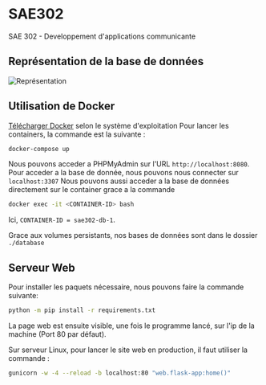 # SAE302
SAE 302 - Developpement d'applications communicante

## Représentation de la base de données

![Représentation](./image//mcd.jpg)

## Utilisation de Docker

[Télécharger Docker](https://docs.docker.com/desktop/) selon le système d'exploitation
Pour lancer les containers, la commande est la suivante :

```bash
docker-compose up
```

Nous pouvons acceder a PHPMyAdmin sur l'URL `http://localhost:8080`.
Pour acceder a la base de donnée, nous pouvons nous connecter sur `localhost:3307`
Nous pouvons aussi acceder a la base de données directement sur le container grace a la commande

```bash
docker exec -it <CONTAINER-ID> bash
```

Ici, `CONTAINER-ID = sae302-db-1`.

Grace aux volumes persistants, nos bases de données sont dans le dossier `./database`

## Serveur Web 

Pour installer les paquets nécessaire, nous pouvons faire la commande suivante:

```bash
python -m pip install -r requirements.txt
```

La page web est ensuite visible, une fois le programme lancé, sur l'ip de la machine (Port 80 par défaut).

Sur serveur Linux, pour lancer le site web en production, il faut utiliser la commande :

```bash
gunicorn -w -4 --reload -b localhost:80 "web.flask-app:home()"
```

